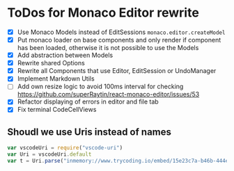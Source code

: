 # ToDos for Monaco Editor rewrite

* [x] Use Monaco Models instead of EditSessions `monaco.editor.createModel`
* [x] Put monaco loader on base components and only render if component has been loaded, otherwise it is not possible to use the Models
* [x] Add abstraction between Models
* [x] Rewrite shared Options
* [x] Rewrite all Components that use Editor, EditSession or UndoManager
* [x] Implement Markdown Utils
* [ ] Add own resize logic to avoid 100ms interval for checking https://github.com/superRaytin/react-monaco-editor/issues/53
* [x] Refactor displaying of errors in editor and file tab
* [x] Fix terminal CodeCellViews

## Shoudl we use Uris instead of names

```javascript
var vscodeUri = require("vscode-uri")
var Uri = vscodeUri.default
var t = Uri.parse("inmemory://www.trycoding.io/embed/15e23c7a-b46b-444e-8da2-ba33a08831cd?document=15e23c7a-b46b-444e-8da2-ba33a08831cd#main.py")
```